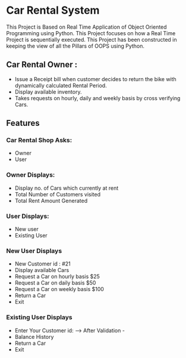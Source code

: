 
# Car Rental System 

This Project is Based on Real Time Application of Object Oriented Programming using Python.
This Project focuses on how a Real Time Project is sequentially executed.
This Project has been constructed in keeping the view of all the Pillars of OOPS using Python.
## Car Rental Owner :
- Issue a Receipt bill when customer decides to return the bike with dynamically calculated  Rental Period.  
- Display available inventory.
- Takes requests on hourly, daily and weekly basis by cross verifying Cars.

## Features
### Car Rental Shop Asks:
- Owner             
- User

### Owner Displays:
- Display no. of Cars which currently at rent
- Total Number of Customers visited
- Total Rent Amount Generated

### User Displays:
- New user
- Existing User

### New User Displays
- New Customer id : #21
- Display available Cars
- Request a Car on hourly basis $25
- Request a Car on daily basis $50
- Request a Car on weekly basis $100
- Return a Car
- Exit

### Existing User Displays
- Enter Your Customer id:
--> After Validation -
- Balance History
- Return a Car
- Exit



